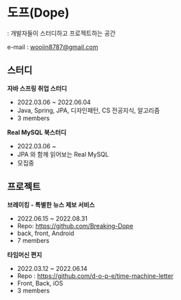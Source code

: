 <h1>도프(Dope)</h1>
: 개발자들이 스터디하고 프로젝트하는 공간

e-mail : woojin8787@gmail.com

## 스터디
<b>자바 스프링 취업 스터디</b>
- 2022.03.06 ~ 2022.06.04
- Java, Spring, JPA, 디자인패턴, CS 전공지식, 알고리즘
- 3 members

<b>Real MySQL 북스터디</b>
- 2022.03.06 ~ 
- JPA 와 함께 읽어보는 Real MySQL
- 모집중

## 프로젝트

<b>브레이킹 - 특별한 뉴스 제보 서비스</b>
- 2022.06.15 ~ 2022.08.31
- Repo: https://github.com/Breaking-Dope
- back, front, Android
- 7 members

<b>타임머신 편지</b>
- 2022.03.12 ~ 2022.06.14
- Repo : https://github.com/d-o-p-e/time-machine-letter
- Front, Back, iOS
- 3 members
